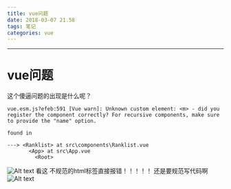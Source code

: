 ```yaml
---
title: vue问题
date: 2018-03-07 21.58
tags: 笔记
categories: vue
---
```


--------------------------------------------------------------------------------

<!-- more -->

# vue问题

这个傻逼问题的出现是什么呢？

```
vue.esm.js?efeb:591 [Vue warn]: Unknown custom element: <m> - did you register the component correctly? For recursive components, make sure to provide the "name" option.

found in

---> <Ranklist> at src\components\Ranklist.vue
       <App> at src\App.vue
         <Root>
```
![Alt text](./1522940794079.png)
看这 不规范的html标签直接报错！！！！！ 还是要规范写代码啊
![Alt text](./1522940849546.png)
